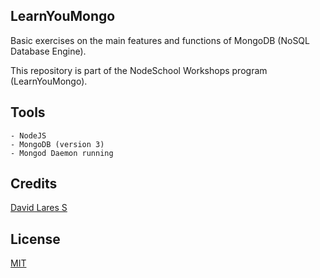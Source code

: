 ## LearnYouMongo

Basic exercises on the main features and functions of MongoDB (NoSQL Database Engine).

This repository is part of the NodeSchool Workshops program (LearnYouMongo).

## Tools

	- NodeJS
	- MongoDB (version 3)
	- Mongod Daemon running

## Credits
[David Lares S](https://davidlares.com)

## License
[MIT](https://opensource.org/licenses/MIT)
